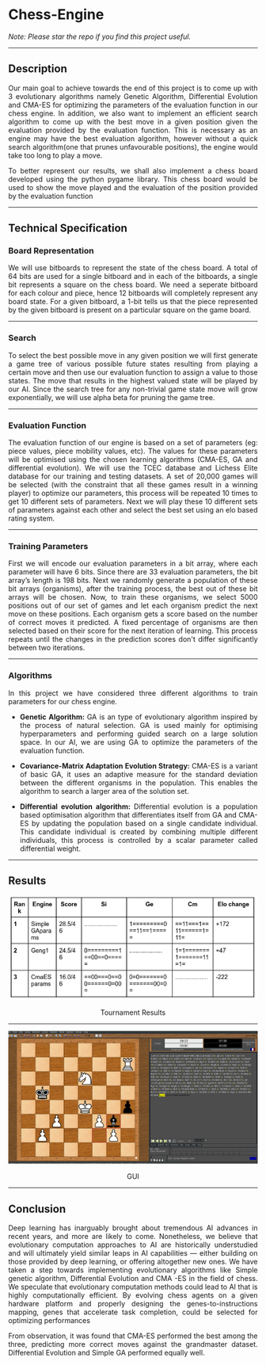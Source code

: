 # Chess-Engine

<i> Note: Please star the repo if you find this project useful. </i>

<hr>


## Description
<p align = "justify">
Our main goal to achieve towards the end of this project is to come up with 3 evolutionary algorithms namely Genetic Algorithm, Differential Evolution and CMA-ES for optimizing the parameters of the evaluation function in our chess engine. In addition, we also want to implement an efficient search algorithm to come up with the best move in a given position given the evaluation provided by the evaluation function. This is necessary as an engine may have the best evaluation algorithm, however without a quick search algorithm(one that prunes unfavourable positions), the engine would take too long to play a move.
</p>

<p align = "justify">
To better represent our results, we shall also implement a chess board developed using the python pygame library. This chess board would be used to show the move played and the evaluation of the position provided by the evaluation function
</p>

<hr>

## Technical Specification

### Board Representation

<p align = "justify">
We will use bitboards to represent the state of the chess board. A total of 64 bits are used for a single bitboard and in each of the bitboards, a single bit represents a square on the chess board. We need a seperate bitboard for each colour and piece, hence 12 bitboards will completely represent any board state. For a given bitboard, a 1-bit tells us that the piece represented by the given bitboard is present on a particular square on the game board.
</p>

<hr>

### Search

<p align = "justify">
To select the best possible move in any given position we will first generate a game tree of various possible future states resulting from playing a certain move and then use our evaluation function to assign a value to those states. The move that results in the highest valued state will be played by our AI. Since the search tree for any non-trivial game state move will grow exponentially, we will use alpha beta for pruning the game tree.
</p>

<hr>

### Evaluation Function

<p align = "justify">
The evaluation function of our engine is based on a set of parameters (eg: piece values, piece mobility values, etc). The values for these parameters will be optimised using the chosen learning algorithms (CMA-ES, GA and differential evolution). We will use the TCEC database and Lichess Elite database for our training and testing datasets. A set of 20,000 games will be selected (with the constraint that all these games result in a winning player) to optimize our parameters, this process will be repeated 10 times to get 10 different sets of parameters. Next we will play these 10 different sets of parameters against each other and select the best set using an elo based rating system.
</p>

<hr>

### Training Parameters

<p align = "justify">
First we will encode our evaluation parameters in a bit array, where each parameter will have 6 bits. Since there are 33 evaluation parameters, the bit array’s length is 198 bits. Next we randomly generate a population of these bit arrays (organisms), after the training process, the best out of these bit arrays will be chosen. Now, to train these organisms, we select 5000 positions out of our set of games and let each organism predict the next move on these positions. Each organism gets a score based on the number of correct moves it predicted. A fixed percentage of organisms are then selected based on their score for the next iteration of learning. This process repeats until the changes in the prediction scores don't differ significantly between two iterations.
</p>

<hr>

### Algorithms

<p align = "justify">
In this project we have considered three different algorithms to train parameters for our chess engine.
</p>

- <p align = "justify"> <b> Genetic Algorithm: </b> GA is an type of evolutionary algorithm inspired by the process of natural selection. GA is used mainly for optimising hyperparameters and performing guided search on a large solution space. In our AI, we are using GA to optimize the parameters of the evaluation function. </p>
- <p align = "justify"> <b> Covariance-Matrix Adaptation Evolution Strategy: </b> CMA-ES is a variant of basic GA, it uses an adaptive measure for the standard deviation between the different organisms in the population. This enables the algorithm to search a larger area of the solution set. </p>
- <p align = "justify"> <b> Differential evolution algorithm: </b> Differential evolution is a population based optimisation algorithm that differentiates itself from GA and CMA-ES by updating the population based on a single candidate individual. This candidate individual is created by combining multiple different individuals, this process is controlled by a scalar parameter called differential weight. </p>

<hr>

## Results


<p align = "center">
<img src = "./images/image.png">
</p>

<p align = "center">Tournament Results </p>

<hr>

<p align = "center">
<img src = "./images/image-1.png">
</p>

<p align = "center"> GUI </p>

<hr>

## Conclusion

<p align = "justify">
Deep learning has inarguably brought about tremendous AI advances in recent years, and more are likely to come. Nonetheless, we believe that evolutionary computation approaches to AI are historically understudied and will ultimately yield similar leaps in AI capabilities — either building on those provided by deep learning, or offering altogether new ones. We have taken a step towards implementing evolutionary algorithms like Simple genetic algorithm, Differential Evolution and CMA -ES in the field of chess. We speculate that evolutionary computation methods could lead to AI that is highly computationally efficient. By evolving chess agents on a given hardware platform and properly designing the genes-to-instructions mapping, genes that accelerate task completion, could be selected for optimizing performances
</p>

<p align = "justify">
From observation, it was found that CMA-ES performed the best among the three, predicting more correct moves against the grandmaster dataset. Differential Evolution and Simple GA performed equally well.
</p>
